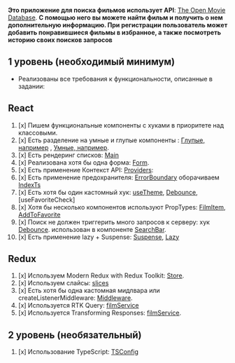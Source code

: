 **Это приложение для поиска фильмов использует API**: [The Open Movie Database](https://www.omdbapi.com/).
**С помощью него вы можете найти фильм и получить о нем дополнительную информацию. При регистрации пользователь может добавить понравившиеся фильмы в избранное, а также посмотреть историю своих поисков запросов**

## **1 уровень (необходимый минимум)**

-   Реализованы все требования к функциональности, описанные в задании:

## React

1. [x] Пишем функциональные компоненты c хуками в приоритете над классовыми.
2. [x] Есть разделение на умные и глупые компоненты : [Глупые, например](https://github.com/qui-qui-qui/Moomovie/blob/main/src/pages/ExtraInfo.tsx)
       , [Умные, например](https://github.com/qui-qui-qui/Moomovie/blob/main/src/components/FilmItem.tsx).
3. [x] Есть рендеринг списков: [Main](https://github.com/qui-qui-qui/Moomovie/blob/main/src/components/FilmsList.tsx)
4. [x] Реализована хотя бы одна форма: [Form](https://github.com/qui-qui-qui/Moomovie/blob/main/src/components/LoginForm.tsx).
5. [x] Есть применение Контекст API: [Providers](https://github.com/qui-qui-qui/Moomovie/tree/main/src/providers):
6. [x] Есть применение предохранителя: [ErrorBoundary](https://github.com/qui-qui-qui/Moomovie/blob/main/src/components/ErrorBoundary.tsx) оборачиваем [IndexTs](https://github.com/qui-qui-qui/Moomovie/blob/main/src/pages/MainPage.tsx)
7. [x] Есть хотя бы один кастомный хук: [useTheme]((https://github.com/qui-qui-qui/Moomovie/blob/main/src/providers/Theme/ThemeProvider.tsx)), [Debounce](https://github.com/qui-qui-qui/Moomovie/blob/main/src/hooks/useDebounce.ts), [useFavoriteCheck]
8. [x] Хотя бы несколько компонентов используют PropTypes: [FilmItem](https://github.com/qui-qui-qui/Moomovie/blob/main/src/components/FilmItem.tsx), [AddToFavorite](https://github.com/qui-qui-qui/Moomovie/blob/main/src/components/AddToFavorite.tsx)
9. [x] Поиск не должен триггерить много запросов к серверу: хук [Debounce](https://github.com/qui-qui-qui/Moomovie/blob/main/src/hooks/useDebounce.ts). использован в компоненте [SearchBar](https://github.com/qui-qui-qui/Moomovie/blob/main/src/components/SearchBar.tsx).
10. [x] Есть применение lazy + Suspense: [Suspense](https://github.com/qui-qui-qui/Moomovie/blob/main/src/pages/MainPage.tsx), [Lazy](https://github.com/qui-qui-qui/Moomovie/blob/main/src/routing/lazy.ts)

## Redux

1. [x] Используем Modern Redux with Redux Toolkit: [Store](https://github.com/qui-qui-qui/Moomovie/blob/main/src/redux/store.ts).
2. [x] Используем слайсы: [slices](https://github.com/qui-qui-qui/Moomovie/tree/main/src/redux/slices)
3. [x] Есть хотя бы одна кастомная мидлвара или createListenerMiddleware: [Middleware](https://github.com/qui-qui-qui/Moomovie/blob/main/src/redux/middleware/userStateMiddleware.ts).
4. [x] Используется RTK Query: [filmService](https://github.com/qui-qui-qui/Moomovie/blob/main/src/redux/services/filmService.ts)
5. [x] Используется Transforming Responses: [filmService](https://github.com/qui-qui-qui/Moomovie/blob/main/src/redux/services/filmService.ts).

## **2 уровень (необязательный)**

1. [x] Использование TypeScript: [TSConfig](https://github.com/qui-qui-qui/Moomovie/blob/main/tsconfig.json)
